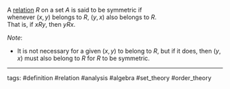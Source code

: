 A [relation](relation.md) $R$ on a set $A$ is said to be symmetric if  
whenever $(x,y)$ belongs to $R$, $(y,x)$ also belongs to $R$.  
That is, if $xRy$, then $yRx$.

*Note*: 

* It is not necessary for a given $(x,y)$ to belong to $R$, but if it does, then $(y,x)$ must also belong to $R$ for $R$ to be symmetric.

---

tags: #definition #relation #analysis #algebra #set_theory #order_theory
